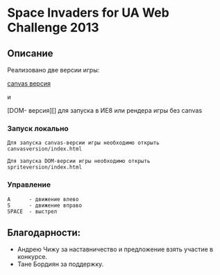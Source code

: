 Space Invaders for UA Web Challenge 2013
=======

## Описание

Реализовано две версии игры:

[canvas версия][]

и

[DOM- версия][] для запуска в ИЕ8 или рендера игры без canvas

### Запуск локально

    Для запуска canvas-версии игры необходимо открыть canvasversion/index.html

    Для запуска DOM-версии игры необходимо открыть spriteversion/index.html

### Управление

    A      - движение влево
    S      - движение вправо
    SPACE  - выстрел


## Благодарности:

  - Андрею Чижу за наставничество и предложение взять участие в конкурсе.
  - Тане Бордиян  за поддержку.

   [canvas версия]: http://dimarudenko.github.com/SpaceInvaders/canvasversion/index.html
   [спрайт- версия]: http://dimarudenko.github.com/SpaceInvaders/spriteversion/index.html